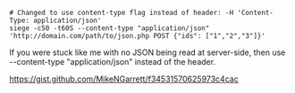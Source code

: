 ```
# Changed to use content-type flag instead of header: -H 'Content-Type: application/json'
siege -c50 -t60S --content-type "application/json" 'http://domain.com/path/to/json.php POST {"ids": ["1","2","3"]}'
```

If you were stuck like me with no JSON being read at server-side, then use --content-type "application/json" instead of the header.

https://gist.github.com/MikeNGarrett/f34531570625973c4cac